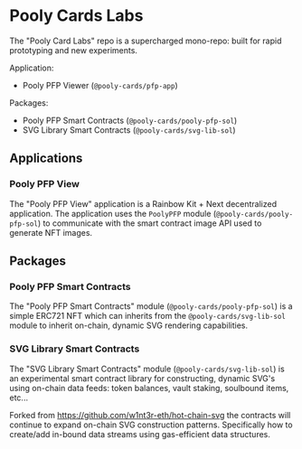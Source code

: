 # Pooly Cards Labs

The "Pooly Card Labs" repo is a supercharged mono-repo: built for rapid prototyping and new experiments.

Application:
- Pooly PFP Viewer (`@pooly-cards/pfp-app`)

Packages:
- Pooly PFP Smart Contracts (`@pooly-cards/pooly-pfp-sol`)
- SVG Library Smart Contracts (`@pooly-cards/svg-lib-sol`)

## Applications

### Pooly PFP View
The "Pooly PFP View" application is a Rainbow Kit + Next decentralized application. The application uses the `PoolyPFP` module (`@pooly-cards/pooly-pfp-sol`) to communicate with the smart contract image API used to generate NFT images.

## Packages

### Pooly PFP Smart Contracts
The "Pooly PFP Smart Contracts" module (`@pooly-cards/pooly-pfp-sol`) is a simple ERC721 NFT which can inherits from the `@pooly-cards/svg-lib-sol` module to inherit on-chain, dynamic SVG rendering capabilities.

### SVG Library Smart Contracts

The "SVG Library Smart Contracts" module (`@pooly-cards/svg-lib-sol`) is an experimental smart contract library for constructing, dynamic SVG's using on-chain data feeds: token balances, vault staking, soulbound items, etc...

Forked from https://github.com/w1nt3r-eth/hot-chain-svg the contracts will continue to expand on-chain SVG construction patterns. Specifically how to create/add in-bound data streams using gas-efficient data structures.